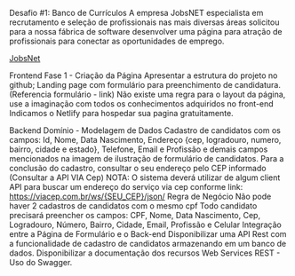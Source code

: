 Desafio #1: Banco de Currículos
A empresa JobsNET especialista em recrutamento e seleção de profissionais nas mais diversas áreas solicitou para a nossa fábrica de software desenvolver uma página para atração de profissionais para conectar as oportunidades de emprego.

[JobsNet](https://monafmenezes.github.io/banco-de-curriculos/)

Frontend
Fase 1 - Criação da Página
Apresentar a estrutura do projeto no github;
Landing page com formulário para preenchimento de candidatura. (Referencia formulário - link)
Não existe uma regra para o layout da página, use a imaginação com todos os conhecimentos adquiridos no front-end
Indicamos o Netlify para hospedar sua pagina gratuitamente.


Backend
Domínio - Modelagem de Dados
 Cadastro de candidatos com os campos: Id, Nome, Data Nascimento, Endereço {cep, logradouro, numero, bairro, cidade e estado}, Telefone, Email e Profissão e demais campos mencionados na imagem de ilustração de formulário de candidatos.
 Para a conclusão do cadastro, consultar o seu endereço pelo CEP informado (Consultar a API VIA Cep) NOTA: O sistema deverá utilizar de algum client API para buscar um endereço do serviço via cep conforme link: https://viacep.com.br/ws/{SEU_CEP}/json/
Regra de Negócio
Não pode haver 2 cadastros de candidatos com o mesmo cpf
Todo candidato precisará preencher os campos: CPF, Nome, Data Nascimento, Cep, Logradouro, Número, Bairro, Cidade, Email, Profissão e Celular
Integração entre a Página de Formulário e o Back-end
Disponibilizar uma API Rest com a funcionalidade de cadastro de candidatos armazenando em um banco de dados.
Disponibilizar a documentação dos recursos Web Services REST - Uso do Swagger.
